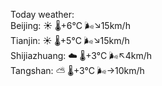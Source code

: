 Today weather:  
Beijing: ☀️   🌡️+6°C 🌬️↘15km/h  
Tianjin: ☀️   🌡️+5°C 🌬️↘15km/h  
Shijiazhuang: ☁️   🌡️+3°C 🌬️↖4km/h  
Tangshan: ⛅️  🌡️+3°C 🌬️→10km/h  
